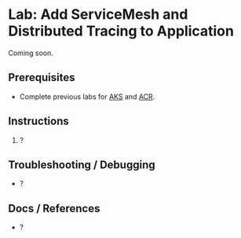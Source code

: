 # Lab: Add ServiceMesh and Distributed Tracing to Application

Coming soon.

## Prerequisites

* Complete previous labs for [AKS](../../create-aks-cluster/README.md) and [ACR](../../build-application/README.md).

## Instructions

1. ?

## Troubleshooting / Debugging

* ?

## Docs / References

* ?